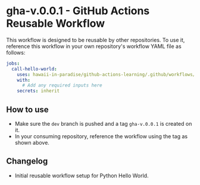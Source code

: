 # gha-v.0.0.1 - GitHub Actions Reusable Workflow

This workflow is designed to be reusable by other repositories. To use it, reference this workflow in your own repository's workflow YAML file as follows:

```yaml
jobs:
  call-hello-world:
    uses: hawaii-in-paradise/github-actions-learning/.github/workflows/hello-world.yml@gha-v.0.0.1
    with:
      # Add any required inputs here
    secrets: inherit
```

## How to use
- Make sure the `dev` branch is pushed and a tag `gha-v.0.0.1` is created on it.
- In your consuming repository, reference the workflow using the tag as shown above.

## Changelog
- Initial reusable workflow setup for Python Hello World.
